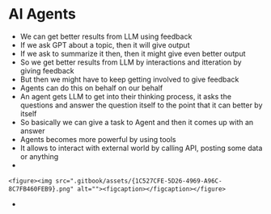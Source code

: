 # AI Agents

* We can get better results from LLM using feedback
* If we ask GPT about a topic, then it will give output
* If we ask to summarize it then, then it might give even better output
* So we get better results from LLM by interactions and itteration by giving feedback
* But then we might have to keep getting involved to give feedback
* Agents can do this on behalf on our behalf
* An agent gets LLM to get into their thinking process, it asks the questions and answer the question itself to the point that it can better by itself
* So basically we can give a task to Agent and then it comes up with an answer
* Agents becomes more powerful by using tools
* It allows to interact with external world by calling API, posting some data or anything
*

    <figure><img src=".gitbook/assets/{1C527CFE-5D26-4969-A96C-8C7FB460FEB9}.png" alt=""><figcaption></figcaption></figure>
*
